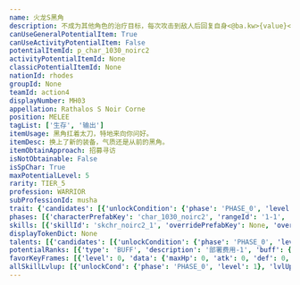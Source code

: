 ```yaml
---
name: 火龙S黑角
description: 不成为其他角色的治疗目标，每次攻击到敌人后回复自身<@ba.kw>{value}</>生命
canUseGeneralPotentialItem: True
canUseActivityPotentialItem: False
potentialItemId: p_char_1030_noirc2
activityPotentialItemId: None
classicPotentialItemId: None
nationId: rhodes
groupId: None
teamId: action4
displayNumber: MH03
appellation: Rathalos S Noir Corne
position: MELEE
tagList: ['生存', '输出']
itemUsage: 黑角扛着太刀，特地来向你问好。
itemDesc: 换上了新的装备，气质还是从前的黑角。
itemObtainApproach: 招募寻访
isNotObtainable: False
isSpChar: True
maxPotentialLevel: 5
rarity: TIER_5
profession: WARRIOR
subProfessionId: musha
trait: {'candidates': [{'unlockCondition': {'phase': 'PHASE_0', 'level': 1}, 'requiredPotentialRank': 0, 'blackboard': [{'key': 'value', 'value': 30.0, 'valueStr': None}], 'overrideDescripton': '不成为其他角色的治疗目标，每次攻击到敌人后回复自身<@ba.kw>{value}</>生命（精英1后更新）', 'prefabKey': None, 'rangeId': None}, {'unlockCondition': {'phase': 'PHASE_1', 'level': 1}, 'requiredPotentialRank': 0, 'blackboard': [{'key': 'value', 'value': 50.0, 'valueStr': None}], 'overrideDescripton': '不成为其他角色的治疗目标，每次攻击到敌人后回复自身<@ba.kw>{value}</>生命（精英2后更新）', 'prefabKey': None, 'rangeId': None}, {'unlockCondition': {'phase': 'PHASE_2', 'level': 1}, 'requiredPotentialRank': 0, 'blackboard': [{'key': 'value', 'value': 70.0, 'valueStr': None}], 'overrideDescripton': '不成为其他角色的治疗目标，每次攻击到敌人后回复自身<@ba.kw>{value}</>生命', 'prefabKey': None, 'rangeId': None}]}
phases: [{'characterPrefabKey': 'char_1030_noirc2', 'rangeId': '1-1', 'maxLevel': 50, 'attributesKeyFrames': [{'level': 1, 'data': {'maxHp': 1442, 'atk': 324, 'def': 169, 'magicResistance': 0.0, 'cost': 21, 'blockCnt': 1, 'moveSpeed': 1.0, 'attackSpeed': 100.0, 'baseAttackTime': 1.2, 'respawnTime': 70, 'hpRecoveryPerSec': 0.0, 'spRecoveryPerSec': 1.0, 'maxDeployCount': 1, 'maxDeckStackCnt': 0, 'tauntLevel': 0, 'massLevel': 0, 'baseForceLevel': 0, 'stunImmune': False, 'silenceImmune': False, 'sleepImmune': False, 'frozenImmune': False, 'levitateImmune': False}}, {'level': 50, 'data': {'maxHp': 2004, 'atk': 463, 'def': 232, 'magicResistance': 0.0, 'cost': 21, 'blockCnt': 1, 'moveSpeed': 1.0, 'attackSpeed': 100.0, 'baseAttackTime': 1.2, 'respawnTime': 70, 'hpRecoveryPerSec': 0.0, 'spRecoveryPerSec': 1.0, 'maxDeployCount': 1, 'maxDeckStackCnt': 0, 'tauntLevel': 0, 'massLevel': 0, 'baseForceLevel': 0, 'stunImmune': False, 'silenceImmune': False, 'sleepImmune': False, 'frozenImmune': False, 'levitateImmune': False}}], 'evolveCost': None}, {'characterPrefabKey': 'char_1030_noirc2', 'rangeId': '1-1', 'maxLevel': 70, 'attributesKeyFrames': [{'level': 1, 'data': {'maxHp': 2004, 'atk': 463, 'def': 232, 'magicResistance': 0.0, 'cost': 23, 'blockCnt': 1, 'moveSpeed': 1.0, 'attackSpeed': 100.0, 'baseAttackTime': 1.2, 'respawnTime': 70, 'hpRecoveryPerSec': 0.0, 'spRecoveryPerSec': 1.0, 'maxDeployCount': 1, 'maxDeckStackCnt': 0, 'tauntLevel': 0, 'massLevel': 0, 'baseForceLevel': 0, 'stunImmune': False, 'silenceImmune': False, 'sleepImmune': False, 'frozenImmune': False, 'levitateImmune': False}}, {'level': 70, 'data': {'maxHp': 2638, 'atk': 602, 'def': 298, 'magicResistance': 0.0, 'cost': 23, 'blockCnt': 1, 'moveSpeed': 1.0, 'attackSpeed': 100.0, 'baseAttackTime': 1.2, 'respawnTime': 70, 'hpRecoveryPerSec': 0.0, 'spRecoveryPerSec': 1.0, 'maxDeployCount': 1, 'maxDeckStackCnt': 0, 'tauntLevel': 0, 'massLevel': 0, 'baseForceLevel': 0, 'stunImmune': False, 'silenceImmune': False, 'sleepImmune': False, 'frozenImmune': False, 'levitateImmune': False}}], 'evolveCost': [{'id': '3221', 'count': 4, 'type': 'MATERIAL'}, {'id': '30052', 'count': 4, 'type': 'MATERIAL'}, {'id': '30042', 'count': 3, 'type': 'MATERIAL'}]}, {'characterPrefabKey': 'char_1030_noirc2', 'rangeId': '1-1', 'maxLevel': 80, 'attributesKeyFrames': [{'level': 1, 'data': {'maxHp': 2638, 'atk': 602, 'def': 298, 'magicResistance': 0.0, 'cost': 25, 'blockCnt': 1, 'moveSpeed': 1.0, 'attackSpeed': 100.0, 'baseAttackTime': 1.2, 'respawnTime': 70, 'hpRecoveryPerSec': 0.0, 'spRecoveryPerSec': 1.0, 'maxDeployCount': 1, 'maxDeckStackCnt': 0, 'tauntLevel': 0, 'massLevel': 0, 'baseForceLevel': 0, 'stunImmune': False, 'silenceImmune': False, 'sleepImmune': False, 'frozenImmune': False, 'levitateImmune': False}}, {'level': 80, 'data': {'maxHp': 3518, 'atk': 726, 'def': 351, 'magicResistance': 0.0, 'cost': 25, 'blockCnt': 1, 'moveSpeed': 1.0, 'attackSpeed': 100.0, 'baseAttackTime': 1.2, 'respawnTime': 70, 'hpRecoveryPerSec': 0.0, 'spRecoveryPerSec': 1.0, 'maxDeployCount': 1, 'maxDeckStackCnt': 0, 'tauntLevel': 0, 'massLevel': 0, 'baseForceLevel': 0, 'stunImmune': False, 'silenceImmune': False, 'sleepImmune': False, 'frozenImmune': False, 'levitateImmune': False}}], 'evolveCost': [{'id': '3223', 'count': 3, 'type': 'MATERIAL'}, {'id': '31064', 'count': 8, 'type': 'MATERIAL'}, {'id': '31033', 'count': 11, 'type': 'MATERIAL'}]}]
skills: [{'skillId': 'skchr_noirc2_1', 'overridePrefabKey': None, 'overrideTokenKey': None, 'levelUpCostCond': [{'unlockCond': {'phase': 'PHASE_2', 'level': 1}, 'lvlUpTime': 28800, 'levelUpCost': [{'id': '3303', 'count': 5, 'type': 'MATERIAL'}, {'id': '31054', 'count': 3, 'type': 'MATERIAL'}, {'id': '30033', 'count': 4, 'type': 'MATERIAL'}]}, {'unlockCond': {'phase': 'PHASE_2', 'level': 1}, 'lvlUpTime': 57600, 'levelUpCost': [{'id': '3303', 'count': 6, 'type': 'MATERIAL'}, {'id': '31024', 'count': 3, 'type': 'MATERIAL'}, {'id': '30044', 'count': 5, 'type': 'MATERIAL'}]}, {'unlockCond': {'phase': 'PHASE_2', 'level': 1}, 'lvlUpTime': 86400, 'levelUpCost': [{'id': '3303', 'count': 10, 'type': 'MATERIAL'}, {'id': '30145', 'count': 4, 'type': 'MATERIAL'}, {'id': '31064', 'count': 3, 'type': 'MATERIAL'}]}], 'unlockCond': {'phase': 'PHASE_0', 'level': 1}}, {'skillId': 'skchr_noirc2_2', 'overridePrefabKey': None, 'overrideTokenKey': None, 'levelUpCostCond': [{'unlockCond': {'phase': 'PHASE_2', 'level': 1}, 'lvlUpTime': 28800, 'levelUpCost': [{'id': '3303', 'count': 5, 'type': 'MATERIAL'}, {'id': '30084', 'count': 3, 'type': 'MATERIAL'}, {'id': '30053', 'count': 3, 'type': 'MATERIAL'}]}, {'unlockCond': {'phase': 'PHASE_2', 'level': 1}, 'lvlUpTime': 57600, 'levelUpCost': [{'id': '3303', 'count': 6, 'type': 'MATERIAL'}, {'id': '30014', 'count': 3, 'type': 'MATERIAL'}, {'id': '30074', 'count': 6, 'type': 'MATERIAL'}]}, {'unlockCond': {'phase': 'PHASE_2', 'level': 1}, 'lvlUpTime': 86400, 'levelUpCost': [{'id': '3303', 'count': 10, 'type': 'MATERIAL'}, {'id': '30155', 'count': 4, 'type': 'MATERIAL'}, {'id': '30084', 'count': 3, 'type': 'MATERIAL'}]}], 'unlockCond': {'phase': 'PHASE_1', 'level': 1}}]
displayTokenDict: None
talents: [{'candidates': [{'unlockCondition': {'phase': 'PHASE_0', 'level': 1}, 'requiredPotentialRank': 0, 'prefabKey': '1', 'name': '坚韧', 'description': '在场时，自身获得最高+30攻击速度和最高+30%防御力的<$ba.berserk>坚忍</>（损失50%生命值时达到最大加成）', 'rangeId': None, 'blackboard': [{'key': 'min_attack_speed', 'value': 30.0, 'valueStr': None}, {'key': 'min_hp_ratio', 'value': 0.5, 'valueStr': None}, {'key': 'min_def', 'value': 0.3, 'valueStr': None}], 'tokenKey': None}, {'unlockCondition': {'phase': 'PHASE_1', 'level': 1}, 'requiredPotentialRank': 0, 'prefabKey': '1', 'name': '坚韧', 'description': '在场时，自身获得最高+40攻击速度和最高+40%防御力的<$ba.berserk>坚忍</>（损失60%生命值时达到最大加成）', 'rangeId': None, 'blackboard': [{'key': 'min_attack_speed', 'value': 40.0, 'valueStr': None}, {'key': 'min_hp_ratio', 'value': 0.4, 'valueStr': None}, {'key': 'min_def', 'value': 0.4, 'valueStr': None}], 'tokenKey': None}, {'unlockCondition': {'phase': 'PHASE_2', 'level': 1}, 'requiredPotentialRank': 0, 'prefabKey': '1', 'name': '坚韧', 'description': '在场时，自身获得最高+50攻击速度和最高+50%防御力的<$ba.berserk>坚忍</>（损失70%生命值时达到最大加成）', 'rangeId': None, 'blackboard': [{'key': 'min_attack_speed', 'value': 50.0, 'valueStr': None}, {'key': 'min_hp_ratio', 'value': 0.3, 'valueStr': None}, {'key': 'min_def', 'value': 0.5, 'valueStr': None}], 'tokenKey': None}]}, {'candidates': [{'unlockCondition': {'phase': 'PHASE_0', 'level': 1}, 'requiredPotentialRank': 0, 'prefabKey': '2', 'name': '练气', 'description': '非技能期间，连续攻击5次后自身获得攻击力+3%（最多3层）', 'rangeId': None, 'blackboard': [{'key': 'atk', 'value': 0.03, 'valueStr': None}, {'key': 'hit_num', 'value': 5.0, 'valueStr': None}, {'key': 'attack@clear_attackcount_time', 'value': 1.5, 'valueStr': None}], 'tokenKey': None}, {'unlockCondition': {'phase': 'PHASE_1', 'level': 1}, 'requiredPotentialRank': 0, 'prefabKey': '2', 'name': '练气', 'description': '非技能期间，连续攻击5次后自身获得攻击力+5%（最多3层）', 'rangeId': None, 'blackboard': [{'key': 'atk', 'value': 0.05, 'valueStr': None}, {'key': 'hit_num', 'value': 5.0, 'valueStr': None}, {'key': 'attack@clear_attackcount_time', 'value': 1.5, 'valueStr': None}], 'tokenKey': None}, {'unlockCondition': {'phase': 'PHASE_2', 'level': 1}, 'requiredPotentialRank': 0, 'prefabKey': '2', 'name': '练气', 'description': '非技能期间，连续攻击5次后自身获得攻击力+7%（最多3层）', 'rangeId': None, 'blackboard': [{'key': 'atk', 'value': 0.07, 'valueStr': None}, {'key': 'hit_num', 'value': 5.0, 'valueStr': None}, {'key': 'attack@clear_attackcount_time', 'value': 1.5, 'valueStr': None}], 'tokenKey': None}]}]
potentialRanks: [{'type': 'BUFF', 'description': '部署费用-1', 'buff': {'attributes': {'abnormalFlags': None, 'abnormalImmunes': None, 'abnormalAntis': None, 'abnormalCombos': None, 'abnormalComboImmunes': None, 'attributeModifiers': [{'attributeType': 'COST', 'formulaItem': 'ADDITION', 'value': -1.0, 'loadFromBlackboard': False, 'fetchBaseValueFromSourceEntity': False}]}}, 'equivalentCost': None}, {'type': 'BUFF', 'description': '再部署时间-4秒', 'buff': {'attributes': {'abnormalFlags': None, 'abnormalImmunes': None, 'abnormalAntis': None, 'abnormalCombos': None, 'abnormalComboImmunes': None, 'attributeModifiers': [{'attributeType': 'RESPAWN_TIME', 'formulaItem': 'ADDITION', 'value': -4.0, 'loadFromBlackboard': False, 'fetchBaseValueFromSourceEntity': False}]}}, 'equivalentCost': None}, {'type': 'BUFF', 'description': '攻击速度+5', 'buff': {'attributes': {'abnormalFlags': None, 'abnormalImmunes': None, 'abnormalAntis': None, 'abnormalCombos': None, 'abnormalComboImmunes': None, 'attributeModifiers': [{'attributeType': 'ATTACK_SPEED', 'formulaItem': 'ADDITION', 'value': 5.0, 'loadFromBlackboard': False, 'fetchBaseValueFromSourceEntity': False}]}}, 'equivalentCost': None}, {'type': 'BUFF', 'description': '再部署时间-6秒', 'buff': {'attributes': {'abnormalFlags': None, 'abnormalImmunes': None, 'abnormalAntis': None, 'abnormalCombos': None, 'abnormalComboImmunes': None, 'attributeModifiers': [{'attributeType': 'RESPAWN_TIME', 'formulaItem': 'ADDITION', 'value': -6.0, 'loadFromBlackboard': False, 'fetchBaseValueFromSourceEntity': False}]}}, 'equivalentCost': None}, {'type': 'BUFF', 'description': '部署费用-1', 'buff': {'attributes': {'abnormalFlags': None, 'abnormalImmunes': None, 'abnormalAntis': None, 'abnormalCombos': None, 'abnormalComboImmunes': None, 'attributeModifiers': [{'attributeType': 'COST', 'formulaItem': 'ADDITION', 'value': -1.0, 'loadFromBlackboard': False, 'fetchBaseValueFromSourceEntity': False}]}}, 'equivalentCost': None}]
favorKeyFrames: [{'level': 0, 'data': {'maxHp': 0, 'atk': 0, 'def': 0, 'magicResistance': 0.0, 'cost': 0, 'blockCnt': 0, 'moveSpeed': 0.0, 'attackSpeed': 0.0, 'baseAttackTime': 0.0, 'respawnTime': 0, 'hpRecoveryPerSec': 0.0, 'spRecoveryPerSec': 0.0, 'maxDeployCount': 0, 'maxDeckStackCnt': 0, 'tauntLevel': 0, 'massLevel': 0, 'baseForceLevel': 0, 'stunImmune': False, 'silenceImmune': False, 'sleepImmune': False, 'frozenImmune': False, 'levitateImmune': False}}, {'level': 50, 'data': {'maxHp': 0, 'atk': 40, 'def': 40, 'magicResistance': 0.0, 'cost': 0, 'blockCnt': 0, 'moveSpeed': 0.0, 'attackSpeed': 0.0, 'baseAttackTime': 0.0, 'respawnTime': 0, 'hpRecoveryPerSec': 0.0, 'spRecoveryPerSec': 0.0, 'maxDeployCount': 0, 'maxDeckStackCnt': 0, 'tauntLevel': 0, 'massLevel': 0, 'baseForceLevel': 0, 'stunImmune': False, 'silenceImmune': False, 'sleepImmune': False, 'frozenImmune': False, 'levitateImmune': False}}]
allSkillLvlup: [{'unlockCond': {'phase': 'PHASE_0', 'level': 1}, 'lvlUpCost': [{'id': '3301', 'count': 4, 'type': 'MATERIAL'}]}, {'unlockCond': {'phase': 'PHASE_0', 'level': 1}, 'lvlUpCost': [{'id': '3301', 'count': 4, 'type': 'MATERIAL'}, {'id': '30011', 'count': 10, 'type': 'MATERIAL'}]}, {'unlockCond': {'phase': 'PHASE_0', 'level': 1}, 'lvlUpCost': [{'id': '3302', 'count': 6, 'type': 'MATERIAL'}, {'id': '30022', 'count': 3, 'type': 'MATERIAL'}]}, {'unlockCond': {'phase': 'PHASE_1', 'level': 1}, 'lvlUpCost': [{'id': '3302', 'count': 6, 'type': 'MATERIAL'}, {'id': '30032', 'count': 5, 'type': 'MATERIAL'}]}, {'unlockCond': {'phase': 'PHASE_1', 'level': 1}, 'lvlUpCost': [{'id': '3302', 'count': 6, 'type': 'MATERIAL'}, {'id': '30073', 'count': 4, 'type': 'MATERIAL'}]}, {'unlockCond': {'phase': 'PHASE_1', 'level': 1}, 'lvlUpCost': [{'id': '3303', 'count': 6, 'type': 'MATERIAL'}, {'id': '31053', 'count': 3, 'type': 'MATERIAL'}, {'id': '31063', 'count': 2, 'type': 'MATERIAL'}]}]
---
```


